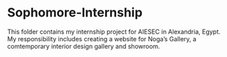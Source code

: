 # Sophomore-Internship
This folder contains my internship project for AIESEC in Alexandria, Egypt. My responsibility includes creating a website for Noga’s Gallery, a comtemporary interior design gallery and showroom.
